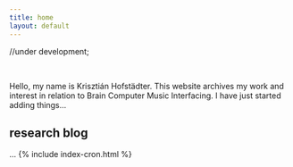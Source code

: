 ```yaml
---
title: home
layout: default
---
```


//under development;

<br>

Hello, my name is Krisztián Hofstädter. This website archives my work and interest in relation to Brain Computer Music Interfacing. I have just started adding things...


## research blog
...
{% include index-cron.html %}
